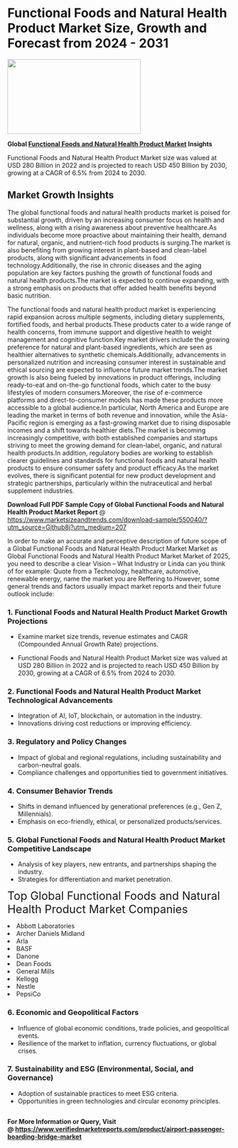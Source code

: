 <H1>Functional Foods and Natural Health Product Market Size, Growth and Forecast from 2024 - 2031</H1><img class="aligncenter size-medium wp-image-584254" src="https://thirdeyenews.in/wp-content/uploads/2024/09/Global-Market-Research-300x168.jpeg" alt="" width="300" height="168" /><p><strong>Global&nbsp;<a href="https://www.marketsizeandtrends.com/download-sample/550040/?utm_source=Github8j?utm_medium=207">Functional Foods and Natural Health Product Market</a> Insights</strong></p><p>Functional Foods and Natural Health Product Market size was valued at USD 280 Billion in 2022 and is projected to reach USD 450 Billion by 2030, growing at a CAGR of 6.5% from 2024 to 2030.</p><p><h2>Market Growth Insights</h2> <p>The global functional foods and natural health products market is poised for substantial growth, driven by an increasing consumer focus on health and wellness, along with a rising awareness about preventive healthcare.As individuals become more proactive about maintaining their health, demand for natural, organic, and nutrient-rich food products is surging.The market is also benefiting from growing interest in plant-based and clean-label products, along with significant advancements in food technology.Additionally, the rise in chronic diseases and the aging population are key factors pushing the growth of functional foods and natural health products.The market is expected to continue expanding, with a strong emphasis on products that offer added health benefits beyond basic nutrition.</p> <p>The functional foods and natural health product market is experiencing rapid expansion across multiple segments, including dietary supplements, fortified foods, and herbal products.These products cater to a wide range of health concerns, from immune support and digestive health to weight management and cognitive function.Key market drivers include the growing preference for natural and plant-based ingredients, which are seen as healthier alternatives to synthetic chemicals.Additionally, advancements in personalized nutrition and increasing consumer interest in sustainable and ethical sourcing are expected to influence future market trends.The market growth is also being fueled by innovations in product offerings, including ready-to-eat and on-the-go functional foods, which cater to the busy lifestyles of modern consumers.Moreover, the rise of e-commerce platforms and direct-to-consumer models has made these products more accessible to a global audience.In particular, North America and Europe are leading the market in terms of both revenue and innovation, while the Asia-Pacific region is emerging as a fast-growing market due to rising disposable incomes and a shift towards healthier diets.The market is becoming increasingly competitive, with both established companies and startups striving to meet the growing demand for clean-label, organic, and natural health products.In addition, regulatory bodies are working to establish clearer guidelines and standards for functional foods and natural health products to ensure consumer safety and product efficacy.As the market evolves, there is significant potential for new product development and strategic partnerships, particularly within the nutraceutical and herbal supplement industries.<p><span class=""><strong>Download Full PDF Sample Copy of Global Functional Foods and Natural Health Product Market Report</strong> @ <a href="https://www.marketsizeandtrends.com/download-sample/550040/?utm_source=Github8j?utm_medium=207" target="_blank">https://www.marketsizeandtrends.com/download-sample/550040/?utm_source=Github8j?utm_medium=207</a></span></p><p>In order to make an accurate and perceptive description of future scope of a Global&nbsp;Functional Foods and Natural Health Product Market Market as Global&nbsp;Functional Foods and Natural Health Product Market Market of 2025, you need to describe a clear Vision &ndash; What Industry or Linda can you think of for example: Quote from a Technology, healthcare, automotive, renewable energy, name the market you are Reffering to.However, some general trends and factors usually impact market reports and their future outlook include:</p><h3>1.&nbsp;<strong>Functional Foods and Natural Health Product Market Growth Projections</strong></h3><ul><li>Examine market size trends, revenue estimates and CAGR (Compounded Annual Growth Rate) projections.</li><li><p>Functional Foods and Natural Health Product Market size was valued at USD 280 Billion in 2022 and is projected to reach USD 450 Billion by 2030, growing at a CAGR of 6.5% from 2024 to 2030.</p></li></ul><h3>2.&nbsp;<strong>Functional Foods and Natural Health Product Market Technological Advancements</strong></h3><ul><li>Integration of AI, IoT, blockchain, or automation in the industry.</li><li>Innovations driving cost reductions or improving efficiency.</li></ul><h3>3.&nbsp;<strong>Regulatory and Policy Changes</strong></h3><ul><li>Impact of global and regional regulations, including sustainability and carbon-neutral goals.</li><li>Compliance challenges and opportunities tied to government initiatives.</li></ul><h3>4.&nbsp;<strong>Consumer Behavior Trends</strong></h3><ul><li>Shifts in demand influenced by generational preferences (e.g., Gen Z, Millennials).</li><li>Emphasis on eco-friendly, ethical, or personalized products/services.</li></ul><h3>5.&nbsp;<strong>Global Functional Foods and Natural Health Product Market Competitive Landscape</strong></h3><ul><li>Analysis of key players, new entrants, and partnerships shaping the industry.</li><li>Strategies for differentiation and market penetration.</li></ul><p data-pm-slice="1 1 []"><span style="color: inherit; font-family: inherit; font-size: 25px;">Top Global Functional Foods and Natural Health Product Market Companies</span></p><div class="" data-test-id=""><p><li>Abbott Laboratories</li><li> Archer Daniels Midland</li><li> Arla</li><li> BASF</li><li> Danone</li><li> Dean Foods</li><li> General Mills</li><li> Kellogg</li><li> Nestle</li><li> PepsiCo</li></p></div><h3>6.&nbsp;<strong>Economic and Geopolitical Factors</strong></h3><ul><li>Influence of global economic conditions, trade policies, and geopolitical events.</li><li>Resilience of the market to inflation, currency fluctuations, or global crises.</li></ul><h3>7.&nbsp;<strong>Sustainability and ESG (Environmental, Social, and Governance)</strong></h3><ul><li>Adoption of sustainable practices to meet ESG criteria.</li><li>Opportunities in green technologies and circular economy principles.</li></ul><h2><strong style="font-size: 14px;">For More Information or Query, Visit @&nbsp;</strong><a style="background-color: #ffffff; font-size: 14px;" href="https://www.marketsizeandtrends.com/report/functional-foods-and-natural-health-product-market/" target="_blank">https://www.verifiedmarketreports.com/product/airport-passenger-boarding-bridge-market</a></h2>